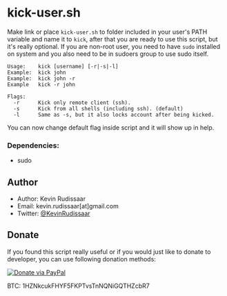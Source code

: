 # kick-user.sh
Make link or place `kick-user.sh` to folder included in your user's PATH variable and name it to `kick`, after that you are ready to use this script, but it's really optional. If you are non-root user, you need to have `sudo` installed on system and you also need to be in sudoers group to use sudo itself.

    Usage:    kick [username] [-r|-s|-l]
    Example:  kick john
    Example:  kick john -r
    Example   kick -r john

    Flags:
      -r      Kick only remote client (ssh).
      -s      Kick from all shells (including ssh). (default)
      -l      Same as -s, but it also locks account after being kicked.

You can now change default flag inside script and it will show up in help.

### Dependencies:
* sudo

## Author
* Author: Kevin Rudissaar
* Email: kevin.rudissaar[at]gmail.com
* Twitter: [@KevinRudissaar](https://twitter.com/KevinRudissaar)

## Donate
If you found this script really useful or if you would just like to donate to developer, you can use following donation methods:

[![Donate via PayPal](https://www.paypalobjects.com/en_US/i/btn/btn_donate_LG.gif)](https://www.paypal.com/cgi-bin/webscr?cmd=_s-xclick&hosted_button_id=EGU5RTCF69G82)

BTC: 1HZNkcukFHYF5FKPTvsTnNQNiGQTHZcbR7
